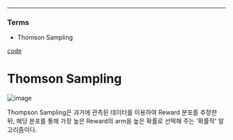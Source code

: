 ****
### Terms
- Thomson Sampling

[code](https://github.com/EricChoii/ai-boot-camp/blob/main/ai/machine-learning/reinforcement-learning/codes/thompson_sampling.ipynb)

# Thomson Sampling
![image](https://user-images.githubusercontent.com/39285147/179477484-65b2f951-c6c6-4abc-b620-e9bf21209876.png)

Thompson Sampling은 과거에 관측된 데이터를 이용하여 Reward 분포를 추정한 뒤, 해당 분포를 통해 가장 높은 Reward의 arm을 높은 확률로 선택해 주는 '확률적' 알고리즘이다.

